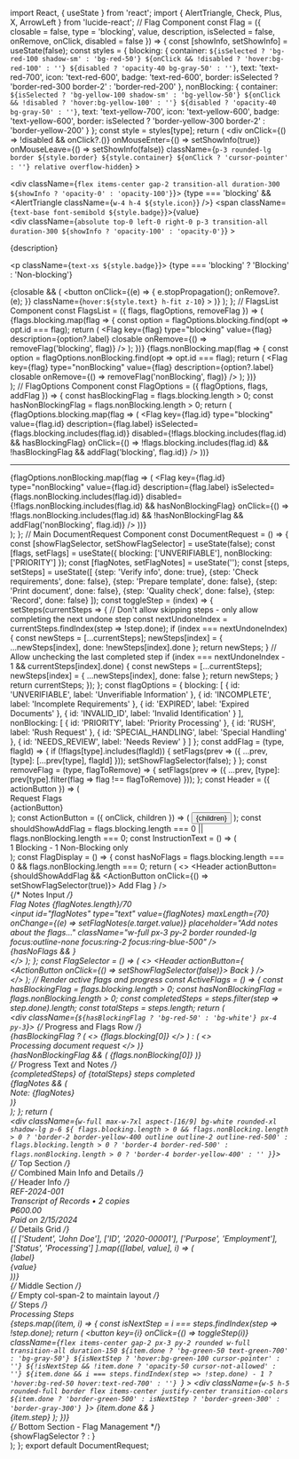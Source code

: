 import React, { useState } from 'react'; import { AlertTriangle, Check, Plus, X, ArrowLeft } from 'lucide-react'; // Flag Component const Flag = ({ closable = false, type = 'blocking', value, description, isSelected = false, onRemove, onClick, disabled = false }) => { const [showInfo, setShowInfo] = useState(false); const styles = { blocking: { container: `${isSelected ? 'bg-red-100 shadow-sm' : 'bg-red-50'} ${onClick && !disabled ? 'hover:bg-red-100' : ''} ${disabled ? 'opacity-40 bg-gray-50' : ''}`, text: 'text-red-700', icon: 'text-red-600', badge: 'text-red-600', border: isSelected ? 'border-red-300 border-2' : 'border-red-200' }, nonBlocking: { container: `${isSelected ? 'bg-yellow-100 shadow-sm' : 'bg-yellow-50'} ${onClick && !disabled ? 'hover:bg-yellow-100' : ''} ${disabled ? 'opacity-40 bg-gray-50' : ''}`, text: 'text-yellow-700', icon: 'text-yellow-600', badge: 'text-yellow-600', border: isSelected ? 'border-yellow-300 border-2' : 'border-yellow-200' } }; const style = styles[type]; return ( <div onClick={() => !disabled && onClick?.()} onMouseEnter={() => setShowInfo(true)} onMouseLeave={() => setShowInfo(false)} className={`p-3 rounded-lg border ${style.border} ${style.container} ${onClick ? 'cursor-pointer' : ''} relative overflow-hidden`} > <div className="flex justify-between items-center"> <div className={`flex items-center gap-2 transition-all duration-300 ${showInfo ? 'opacity-0' : 'opacity-100'}`}> {type === 'blocking' && <AlertTriangle className={`w-4 h-4 ${style.icon}`} />} <span className={`text-base font-semibold ${style.badge}`}>{value}</span> </div> <div className={`absolute top-0 left-0 right-0 p-3 transition-all duration-300 ${showInfo ? 'opacity-100' : 'opacity-0'}`} > <div className="space-y-1"> <p className="text-sm text-gray-600">{description}</p> <p className={`text-xs ${style.badge}`}> {type === 'blocking' ? 'Blocking' : 'Non-blocking'} </p> </div> </div> {closable && ( <button onClick={(e) => { e.stopPropagation(); onRemove?.(e); }} className={`hover:${style.text} h-fit z-10`} > <X className="w-4 h-4" /> </button> )} </div> </div> ); }; // FlagsList Component const FlagsList = ({ flags, flagOptions, removeFlag }) => ( <div className="grid grid-cols-2 gap-4"> {flags.blocking.map(flag => { const option = flagOptions.blocking.find(opt => opt.id === flag); return ( <Flag key={flag} type="blocking" value={flag} description={option?.label} closable onRemove={() => removeFlag('blocking', flag)} /> ); })} {flags.nonBlocking.map(flag => { const option = flagOptions.nonBlocking.find(opt => opt.id === flag); return ( <Flag key={flag} type="nonBlocking" value={flag} description={option?.label} closable onRemove={() => removeFlag('nonBlocking', flag)} /> ); })} </div> ); // FlagOptions Component const FlagOptions = ({ flagOptions, flags, addFlag }) => { const hasBlockingFlag = flags.blocking.length > 0; const hasNonBlockingFlag = flags.nonBlocking.length > 0; return ( <div className="space-y-4"> <div className="grid grid-cols-2 gap-4"> {flagOptions.blocking.map(flag => ( <Flag key={flag.id} type="blocking" value={flag.id} description={flag.label} isSelected={flags.blocking.includes(flag.id)} disabled={!flags.blocking.includes(flag.id) && hasBlockingFlag} onClick={() => !flags.blocking.includes(flag.id) && !hasBlockingFlag && addFlag('blocking', flag.id)} /> ))} </div> <hr className="border-gray-200" /> <div className="grid grid-cols-2 gap-4"> {flagOptions.nonBlocking.map(flag => ( <Flag key={flag.id} type="nonBlocking" value={flag.id} description={flag.label} isSelected={flags.nonBlocking.includes(flag.id)} disabled={!flags.nonBlocking.includes(flag.id) && hasNonBlockingFlag} onClick={() => !flags.nonBlocking.includes(flag.id) && !hasNonBlockingFlag && addFlag('nonBlocking', flag.id)} /> ))} </div> </div> ); }; // Main DocumentRequest Component const DocumentRequest = () => { const [showFlagSelector, setShowFlagSelector] = useState(false); const [flags, setFlags] = useState({ blocking: ['UNVERIFIABLE'], nonBlocking: ['PRIORITY'] }); const [flagNotes, setFlagNotes] = useState(''); const [steps, setSteps] = useState([ {step: 'Verify info', done: true}, {step: 'Check requirements', done: false}, {step: 'Prepare template', done: false}, {step: 'Print document', done: false}, {step: 'Quality check', done: false}, {step: 'Record', done: false} ]); const toggleStep = (index) => { setSteps(currentSteps => { // Don't allow skipping steps - only allow completing the next undone step const nextUndoneIndex = currentSteps.findIndex(step => !step.done); if (index === nextUndoneIndex) { const newSteps = [...currentSteps]; newSteps[index] = { ...newSteps[index], done: !newSteps[index].done }; return newSteps; } // Allow unchecking the last completed step if (index === nextUndoneIndex - 1 && currentSteps[index].done) { const newSteps = [...currentSteps]; newSteps[index] = { ...newSteps[index], done: false }; return newSteps; } return currentSteps; }); }; const flagOptions = { blocking: [ { id: 'UNVERIFIABLE', label: 'Unverifiable Information' }, { id: 'INCOMPLETE', label: 'Incomplete Requirements' }, { id: 'EXPIRED', label: 'Expired Documents' }, { id: 'INVALID_ID', label: 'Invalid Identification' } ], nonBlocking: [ { id: 'PRIORITY', label: 'Priority Processing' }, { id: 'RUSH', label: 'Rush Request' }, { id: 'SPECIAL_HANDLING', label: 'Special Handling' }, { id: 'NEEDS_REVIEW', label: 'Needs Review' } ] }; const addFlag = (type, flagId) => { if (!flags[type].includes(flagId)) { setFlags(prev => ({ ...prev, [type]: [...prev[type], flagId] })); setShowFlagSelector(false); } }; const removeFlag = (type, flagToRemove) => { setFlags(prev => ({ ...prev, [type]: prev[type].filter(flag => flag !== flagToRemove) })); }; const Header = ({ actionButton }) => ( <div className="px-4 py-3 border-b bg-gray-50 flex justify-between items-center"> <div className="font-medium">Request Flags</div> {actionButton} </div> ); const ActionButton = ({ onClick, children }) => ( <button onClick={onClick} className="flex items-center gap-2 px-4 py-2 rounded-lg bg-gray-100 hover:bg-gray-200 text-gray-700 transition-colors" > {children} </button> ); const shouldShowAddFlag = flags.blocking.length === 0 || flags.nonBlocking.length === 0; const InstructionText = () => ( <div className="text-center text-gray-500 text-sm mt-4"> 1 Blocking - 1 Non-Blocking only </div> ); const FlagDisplay = () => { const hasNoFlags = flags.blocking.length === 0 && flags.nonBlocking.length === 0; return ( <> <Header actionButton={shouldShowAddFlag && <ActionButton onClick={() => setShowFlagSelector(true)}> <Plus className="w-4 h-4" /> Add Flag </ActionButton> } /> <div className="p-4"> {/* Notes Input */} <div className="mb-4"> <div className="flex items-center justify-between mb-2"> <label htmlFor="flagNotes" className="text-sm text-gray-600">Flag Notes</label> <span className="text-xs text-gray-500">{flagNotes.length}/70</span> </div> <input id="flagNotes" type="text" value={flagNotes} maxLength={70} onChange={(e) => setFlagNotes(e.target.value)} placeholder="Add notes about the flags..." className="w-full px-3 py-2 border rounded-lg focus:outline-none focus:ring-2 focus:ring-blue-500" /> </div> {hasNoFlags && <InstructionText />} <div className="mt-4"> <FlagsList flags={flags} flagOptions={flagOptions} removeFlag={removeFlag} /> </div> </div> </> ); }; const FlagSelector = () => ( <> <Header actionButton={ <ActionButton onClick={() => setShowFlagSelector(false)}> <ArrowLeft className="w-4 h-4" /> Back </ActionButton> } /> <div className="p-4"> <InstructionText /> <div className="mt-4"> <FlagOptions flagOptions={flagOptions} flags={flags} addFlag={addFlag} /> </div> </div> </> ); // Render active flags and progress const ActiveFlags = () => { const hasBlockingFlag = flags.blocking.length > 0; const hasNonBlockingFlag = flags.nonBlocking.length > 0; const completedSteps = steps.filter(step => step.done).length; const totalSteps = steps.length; return ( <div className="border rounded-lg"> <div className={`${hasBlockingFlag ? 'bg-red-50' : 'bg-white'} px-4 py-3`}> {/* Progress and Flags Row */} <div className="flex justify-between items-center mb-2"> <div className="flex items-center gap-3"> {hasBlockingFlag ? ( <> <AlertTriangle className="h-6 w-6 text-red-600" /> <span className="font-medium text-red-600">{flags.blocking[0]}</span> </> ) : ( <> <div className="w-6 h-6 rounded-full border-2 border-indigo-200 border-t-indigo-500 animate-spin" /> <span className="font-medium text-gray-900">Processing document request</span> </> )} </div> <div className="flex items-center gap-2"> {hasNonBlockingFlag && ( <span className="bg-yellow-100 px-3 py-1 rounded text-yellow-700 text-sm"> {flags.nonBlocking[0]} </span> )} </div> </div> {/* Progress Text and Notes */} <div className="flex justify-between items-center"> <div className="text-gray-600"> {completedSteps} of {totalSteps} steps completed </div> {flagNotes && ( <div className="text-sm text-gray-600 italic"> Note: {flagNotes} </div> )} </div> </div> </div> ); }; return ( <div className="min-h-screen w-full bg-gray-100 p-8 flex items-center justify-center"> <div className={`w-full max-w-7xl aspect-[16/9] bg-white rounded-xl shadow-lg p-6 ${ flags.blocking.length > 0 && flags.nonBlocking.length > 0 ? 'border-2 border-yellow-400 outline outline-2 outline-red-500' : flags.blocking.length > 0 ? 'border-4 border-red-500' : flags.nonBlocking.length > 0 ? 'border-4 border-yellow-400' : '' }`}> <div className="h-full grid grid-rows-[auto_1fr_auto] gap-4"> {/* Top Section */} <div className="grid gap-4"> <ActiveFlags /> {/* Combined Main Info and Details */} <div className="border rounded-lg bg-white p-4"> <div className="space-y-4"> {/* Header Info */} <div className="grid grid-cols-3 gap-4 pb-4 border-b"> <div className="col-span-2"> <div className="text-2xl font-medium">REF-2024-001</div> <div className="text-gray-600">Transcript of Records • 2 copies</div> </div> <div className="text-right"> <div className="text-2xl font-medium">₱600.00</div> <div className="text-sm text-gray-600">Paid on 2/15/2024</div> </div> </div> {/* Details Grid */} <div className="grid grid-cols-2 gap-4"> {[ ['Student', 'John Doe'], ['ID', '2020-00001'], ['Purpose', 'Employment'], ['Status', 'Processing'] ].map(([label, value], i) => ( <div key={i} className="border rounded p-3"> <div className="text-sm text-gray-600">{label}</div> <div className="font-medium">{value}</div> </div> ))} </div> </div> </div> </div> {/* Middle Section */} <div className="grid md:grid-cols-3 gap-4"> {/* Empty col-span-2 to maintain layout */} <div className="md:col-span-2"></div> {/* Steps */} <div className="border rounded-lg bg-white flex flex-col"> <div className="px-4 py-3 border-b bg-gray-50"> <div className="font-medium">Processing Steps</div> </div> <div className="p-4 flex-grow"> <div className="space-y-2"> {steps.map((item, i) => { const isNextStep = i === steps.findIndex(step => !step.done); return ( <button key={i} onClick={() => toggleStep(i)} className={`flex items-center gap-2 px-3 py-2 rounded w-full transition-all duration-150 ${item.done ? 'bg-green-50 text-green-700' : 'bg-gray-50'} ${isNextStep ? 'hover:bg-green-100 cursor-pointer' : ''} ${!isNextStep && !item.done ? 'opacity-50 cursor-not-allowed' : ''} ${item.done && i === steps.findIndex(step => !step.done) - 1 ? 'hover:bg-red-50 hover:text-red-700' : ''} `} > <div className={`w-5 h-5 rounded-full border flex items-center justify-center transition-colors ${item.done ? 'border-green-500' : isNextStep ? 'border-green-300' : 'border-gray-300'} `}> {item.done && <Check className="w-3 h-3" />} </div> {item.step} </button> ); })} </div> </div> </div> </div> {/* Bottom Section - Flag Management */} <div className="border rounded-lg"> {showFlagSelector ? <FlagSelector /> : <FlagDisplay />} </div> </div> </div> </div> ); }; export default DocumentRequest;